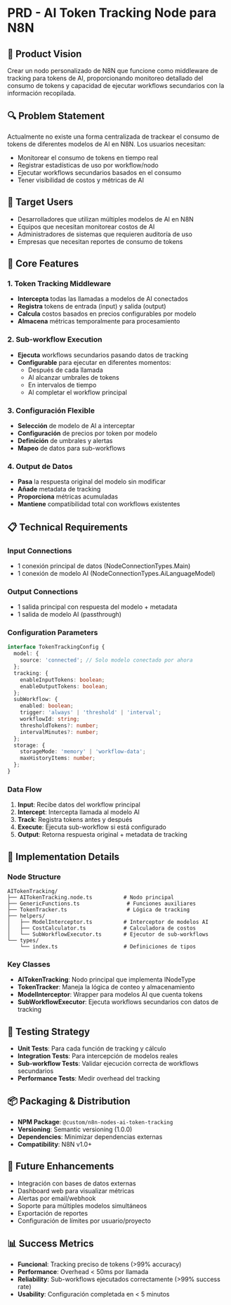 # PRD - AI Token Tracking Node para N8N

## 🎯 Product Vision
Crear un nodo personalizado de N8N que funcione como middleware de tracking para tokens de AI, proporcionando monitoreo detallado del consumo de tokens y capacidad de ejecutar workflows secundarios con la información recopilada.

## 🔍 Problem Statement
Actualmente no existe una forma centralizada de trackear el consumo de tokens de diferentes modelos de AI en N8N. Los usuarios necesitan:
- Monitorear el consumo de tokens en tiempo real
- Registrar estadísticas de uso por workflow/nodo
- Ejecutar workflows secundarios basados en el consumo
- Tener visibilidad de costos y métricas de AI

## 🎯 Target Users
- Desarrolladores que utilizan múltiples modelos de AI en N8N
- Equipos que necesitan monitorear costos de AI
- Administradores de sistemas que requieren auditoría de uso
- Empresas que necesitan reportes de consumo de tokens

## 🚀 Core Features

### 1. Token Tracking Middleware
- **Intercepta** todas las llamadas a modelos de AI conectados
- **Registra** tokens de entrada (input) y salida (output)
- **Calcula** costos basados en precios configurables por modelo
- **Almacena** métricas temporalmente para procesamiento

### 2. Sub-workflow Execution
- **Ejecuta** workflows secundarios pasando datos de tracking
- **Configurable** para ejecutar en diferentes momentos:
  - Después de cada llamada
  - Al alcanzar umbrales de tokens
  - En intervalos de tiempo
  - Al completar el workflow principal

### 3. Configuración Flexible
- **Selección** de modelo de AI a interceptar
- **Configuración** de precios por token por modelo
- **Definición** de umbrales y alertas
- **Mapeo** de datos para sub-workflows

### 4. Output de Datos
- **Pasa** la respuesta original del modelo sin modificar
- **Añade** metadata de tracking
- **Proporciona** métricas acumuladas
- **Mantiene** compatibilidad total con workflows existentes

## 📋 Technical Requirements

### Input Connections
- 1 conexión principal de datos (NodeConnectionTypes.Main)
- 1 conexión de modelo AI (NodeConnectionTypes.AiLanguageModel)

### Output Connections
- 1 salida principal con respuesta del modelo + metadata
- 1 salida de modelo AI (passthrough)

### Configuration Parameters
```typescript
interface TokenTrackingConfig {
  model: {
    source: 'connected'; // Solo modelo conectado por ahora
  };
  tracking: {
    enableInputTokens: boolean;
    enableOutputTokens: boolean;
  };
  subWorkflow: {
    enabled: boolean;
    trigger: 'always' | 'threshold' | 'interval';
    workflowId: string;
    thresholdTokens?: number;
    intervalMinutes?: number;
  };
  storage: {
    storageMode: 'memory' | 'workflow-data';
    maxHistoryItems: number;
  };
}
```

### Data Flow
1. **Input**: Recibe datos del workflow principal
2. **Intercept**: Intercepta llamada al modelo AI
3. **Track**: Registra tokens antes y después
4. **Execute**: Ejecuta sub-workflow si está configurado
5. **Output**: Retorna respuesta original + metadata de tracking

## 🔧 Implementation Details

### Node Structure
```
AITokenTracking/
├── AITokenTracking.node.ts          # Nodo principal
├── GenericFunctions.ts               # Funciones auxiliares
├── TokenTracker.ts                   # Lógica de tracking
├── helpers/
│   ├── ModelInterceptor.ts          # Interceptor de modelos AI
│   ├── CostCalculator.ts            # Calculadora de costos
│   └── SubWorkflowExecutor.ts       # Ejecutor de sub-workflows
└── types/
    └── index.ts                     # Definiciones de tipos
```

### Key Classes
- **AITokenTracking**: Nodo principal que implementa INodeType
- **TokenTracker**: Maneja la lógica de conteo y almacenamiento
- **ModelInterceptor**: Wrapper para modelos AI que cuenta tokens
- **SubWorkflowExecutor**: Ejecuta workflows secundarios con datos de tracking

## 🧪 Testing Strategy
- **Unit Tests**: Para cada función de tracking y cálculo
- **Integration Tests**: Para intercepción de modelos reales
- **Sub-workflow Tests**: Validar ejecución correcta de workflows secundarios
- **Performance Tests**: Medir overhead del tracking

## 📦 Packaging & Distribution
- **NPM Package**: `@custom/n8n-nodes-ai-token-tracking`
- **Versioning**: Semantic versioning (1.0.0)
- **Dependencies**: Minimizar dependencias externas
- **Compatibility**: N8N v1.0+

## 🔮 Future Enhancements
- Integración con bases de datos externas
- Dashboard web para visualizar métricas
- Alertas por email/webhook
- Soporte para múltiples modelos simultáneos
- Exportación de reportes
- Configuración de límites por usuario/proyecto

## 📊 Success Metrics
- **Funcional**: Tracking preciso de tokens (>99% accuracy)
- **Performance**: Overhead < 50ms por llamada
- **Reliability**: Sub-workflows ejecutados correctamente (>99% success rate)
- **Usability**: Configuración completada en < 5 minutos
